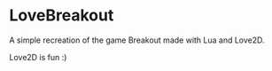 # LoveBreakout

A simple recreation of the game Breakout made with Lua and Love2D.


Love2D is fun :)
